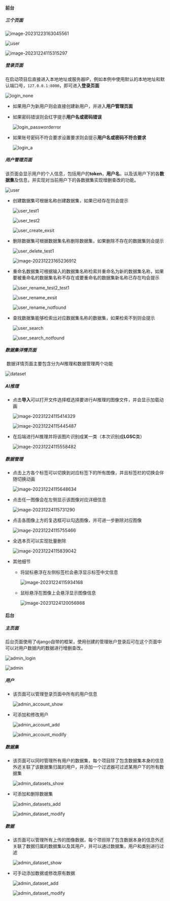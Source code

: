 #### 前台

##### 三个页面

![image-20231223163045561](https://github.com/LZUCSWang/OCSIP/blob/main/pic/login.jpg)

![user](https://github.com/LZUCSWang/OCSIP/blob/main/pic/user.jpg)

![image-20231224115315297](https://github.com/LZUCSWang/OCSIP/blob/main/pic/dataset_main_.png)

##### 登录页面

​		在启动项目后直接进入本地地址或服务器IP，例如本例中使用默认的本地地址和默认端口号，`127.0.0.1:8000`，即可进入**登录页面**

![login_none](https://github.com/LZUCSWang/OCSIP/blob/main/pic/login_none.jpg)

- 如果用户为新用户则会直接创建新用户，并进入**用户管理页面**

- 如果密码错误则会红字提示**用户名或密码错误**

  ![login_passworderror](https://github.com/LZUCSWang/OCSIP/blob/main/pic/login_passworderror.jpg)

- 如果账号密码不符合要求设置要求则会提示**用户名或密码不符合要求**

  ![login_a](https://github.com/LZUCSWang/OCSIP/blob/main/pic/login_a.jpg)

##### 用户管理页面

​		该页面会显示用户的个人信息，包括用户的**token**，**用户名**，以及该用户下的各**数据集**及信息，并实现对当前用户下的各数据集实现增删查改的功能。

![user](https://github.com/LZUCSWang/OCSIP/blob/main/pic/user.jpg)

- 创建数据集可根据名称创建数据集，如果已经存在则会提示

  ![user_test1](https://github.com/LZUCSWang/OCSIP/blob/main/pic/user_test1.jpg)

  ![user_test2](https://github.com/LZUCSWang/OCSIP/blob/main/pic/user_test2.jpg)

  ![user_create_exsit](https://github.com/LZUCSWang/OCSIP/blob/main/pic/user_create_exsit.jpg)

- 删除数据集可根据数据集名称删除数据集，如果删除不存在的数据集则会提示

  ![user_delete_test1](https://github.com/LZUCSWang/OCSIP/blob/main/pic/user_delete_test1.jpg)

  ![image-20231223165236912](D:\OCSIP\doc\https://github.com/LZUCSWang/OCSIP/blob/main/pic/user_dataset_notfound.png)

- 重命名数据集可根据输入的数据集名称检索并重命名为新的数据集名称，如果要被重命名的数据集名称不存在或要重命名的数据集新名称已存在均会提示

  ![user_rename_test2_test1](https://github.com/LZUCSWang/OCSIP/blob/main/pic/user_rename_test2_test1.jpg)

  ![user_rename_exsit](https://github.com/LZUCSWang/OCSIP/blob/main/pic/user_rename_exsit.jpg)

  ![user_rename_notfound](https://github.com/LZUCSWang/OCSIP/blob/main/pic/user_rename_notfound.jpg)

- 查找数据集能够检索出对应数据集名称的数据集，如果检索不到则会提示

  ![user_search](https://github.com/LZUCSWang/OCSIP/blob/main/pic/user_search.jpg)

  ![user_search_notfound](https://github.com/LZUCSWang/OCSIP/blob/main/pic/user_search_notfound.jpg)

##### 数据集详情页面

​		数据详情页面主要包含分为AI推理和数据管理两个功能

![dataset](https://github.com/LZUCSWang/OCSIP/blob/main/pic/dataset_main.png)

##### AI推理

- 点击**导入**可以打开文件选择框选择要进行AI推理的图像文件，并会显示加载动画

  ![image-20231224115414329](https://github.com/LZUCSWang/OCSIP/blob/main/pic/dataset_import.png)

  ![image-20231224115445487](https://github.com/LZUCSWang/OCSIP/blob/main/pic/dataset_import_loading.png)

- 在后端进行AI推理并将该图片识别成某一类（本次识别成**LGSC**类）

  ![image-20231224115558482](https://github.com/LZUCSWang/OCSIP/blob/main/pic/dataset_import_show.png)

##### 数据管理

- 点击上方各个标签可以切换到对应标签下的所有图像，并且标签栏的切换会伴随切换动画

  ![image-20231224115648634](https://github.com/LZUCSWang/OCSIP/blob/main/pic/dataset_switch.png)

- 点击任一图像会在左侧显示该图像对应详细信息

  ![image-20231224115731290](https://github.com/LZUCSWang/OCSIP/blob/main/pic/dataset_img_info.png)

- 点击各图像上方的复选框可以勾选图像，并可进一步删除对应图像

  ![image-20231224115755466](https://github.com/LZUCSWang/OCSIP/blob/main/pic/dataset_checkbox.png)

- 全选本页可以实现批量删除

  ![image-20231224115839042](https://github.com/LZUCSWang/OCSIP/blob/main/pic/dataset_delete_all.png)

- 其他细节

  - 将鼠标悬浮在左侧标签栏会悬浮显示标签中文信息

    ![image-20231224115934168](https://github.com/LZUCSWang/OCSIP/blob/main/pic/dataset_label_zh.png)
    
  - 鼠标悬浮在图像上会悬浮显示图像信息
  
    ![image-20231224120056988](https://github.com/LZUCSWang/OCSIP/blob/main/pic/dataset_label_info.png)

#### 后台

##### 主页面

​		后台页面使用了django自带的框架，使用创建的管理账户登录后可在这个页面中可以对用户数据内的数据进行增删查改。

![admin_login](https://github.com/LZUCSWang/OCSIP/blob/main/pic/admin_login.jpg)

![admin](https://github.com/LZUCSWang/OCSIP/blob/main/pic/admin.jpg)

##### 用户

- 该页面可以管理登录页面中所有的用户信息

  ![admin_account_show](https://github.com/LZUCSWang/OCSIP/blob/main/pic/admin_account_show.jpg)

- 可添加和修改用户

  ![admin_account_add](https://github.com/LZUCSWang/OCSIP/blob/main/pic/admin_account_add.jpg)

  ![admin_account_modify](https://github.com/LZUCSWang/OCSIP/blob/main/pic/admin_account_modify.jpg)

##### 数据集

- 该页面可以同时管理所有用户的数据集，每个项目除了包含数据集本身的信息外还关联了该数据集归属的用户，并添加一个过滤器可过滤某用户下的所有数据集

  ![admin_datasets_show](https://github.com/LZUCSWang/OCSIP/blob/main/pic/admin_datasets_show.jpg)

- 可添加和删除数据集

  ![admin_datasets_add](https://github.com/LZUCSWang/OCSIP/blob/main/pic/admin_datasets_add.jpg)

  ![admin_dataset_modify](https://github.com/LZUCSWang/OCSIP/blob/main/pic/admin_dataset_modify.jpg)

##### 数据

- 该页面可以管理所有上传的图像数据，每个项目除了包含数据本身的信息外还关联了数据归属的数据集以及其用户，并可以通过数据集，用户和类别进行过滤

  ![admin_dataset_show](https://github.com/LZUCSWang/OCSIP/blob/main/pic/admin_dataset_show.jpg)

- 可手动添加数据或修改原有数据

  ![admin_dataset_add](https://github.com/LZUCSWang/OCSIP/blob/main/pic/admin_dataset_add.jpg)

  ![admin_dataset_modify](https://github.com/LZUCSWang/OCSIP/blob/main/pic/admin_dataset_modify.jpg)